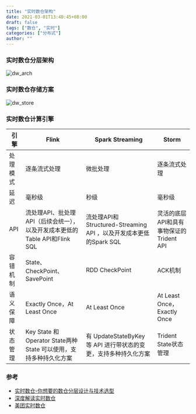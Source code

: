 ```yaml
---
title: "实时数仓架构"
date: 2021-03-01T13:40:45+08:00
draft: false
tags: ["数仓", "实时"]
categories: ["分布式"]
author: ""
---
```

### 实时数仓分层架构
![dw_arch](../../static/img/20210305/dw_arch.png)

### 实时数仓存储方案
![dw_store](../../static/img/20210305/dw_store.png)

### 实时数仓计算引擎
| 引擎   | Flink                                             | Spark Streaming                                     | Storm                       |
|------|---------------------------------------------------|-----------------------------------------------------|-----------------------------|
| 处理模式 | 逐条流式处理                                            | 微批处理                                                | 逐条流式处理                      |
| 延迟   | 毫秒级                                               | 秒级                                                  | 毫秒级                         |
| API  | 流处理API、批处理API（后续会统一），以及开发成本更低的Table API和Flink SQL | 流处理API和Structured-Streaming API ，以及开发成本更低的Spark SQL | 灵活的底层API和具有事物保证的Trident API |
| 容错机制 | State、CheckPoint、SavePoint                        | RDD CheckPoint                                      | ACK机制                       |
| 语义保障 | Exactly Once，At Least Once                        | At Least Once                                       | At Least Once，Exactly Once  |
| 状态管理 | Key State 和 Operator State两种 State 可以使用，支持多种持久化方案 | 有 UpdateStateByKey 等 API 进行带状态的变更，支持多种持久化方案         | Trident State状态管理           |

### 参考
* [实时数仓-你想要的数仓分层设计与技术选型](https://cloud.tencent.com/developer/article/1618182
)
* [深度解读实时数仓](https://www.infoq.cn/article/j0iqbx2qkq2ruxzr8jpa)
* [美团实时数仓](https://tech.meituan.com/2018/10/18/meishi-data-flink.html)